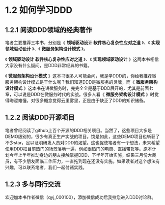 # 1.2 如何学习DDD

## 1.2.1 阅读DDD领域的经典著作

笔者主要推荐三本书，分别是《 **领域驱动设计 软件核心复杂性应对之道** 》、《 **实现领域驱动设计** 》、《 **微服务架构设计模式** 》。

《 **领域驱动设计 软件核心复杂性应对之道** 》、《 **实现领域驱动设计** 》这两本书相信大家没有什么疑问，是DDD非常经典的书籍。

《 **微服务架构设计模式** 》这本书很多人可能会问，我是学DDD的，你给我推荐微服务架构设计模式是干什么呢？我们知道DDD是微服务的灵魂，而《 **微服务架构设计模式** 》这本书在讲微服务时，完完全全是基于DDD展开的，尤其是前面七章，可以说是DDD在微服务时代的实战。很多人看《 **微服务架构设计模式** 》时觉得晦涩难懂，对很多概念觉得云里雾里，正是由于缺乏了DDD的知识储备。

## 1.2.2 阅读DDD开源项目

笔者曾经阅读了github上百个开源的DDD相关项目。当然了，这些项目大多是DEMO级别的，很少有真正生产实战的项目，饶是如此，这些DEMO项目也斩获了不少star，足以证明研发人员对DDD的渴望。这也促使笔者有一个想法，未来希望使用DDD把目前热门的场景落地一遍，例如很热门的电商、直播带货等。原本计划今年上半年推动身边的朋友接触掌握DDD，下半年开始实施，结果三月份大裁员，有不少朋友面临工作压力，一直拖到现在还没有实施。如果读者对这个想法有兴趣，可以联系笔者，我们一起付诸实践。

## 1.2.3 多与同行交流

欢迎加本书作者微信（qyj_000100），添加微信成功后我拉您进入DDD讨论群。
